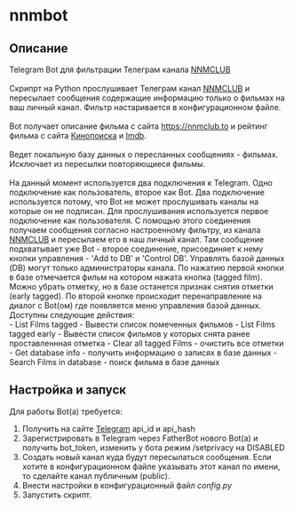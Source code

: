 # nnmbot
## Описание
Telegram Bot для фильтрации Телеграм канала [NNMCLUB](t.me/nnmclubtor)  <br> <br>
	Скрипрт на Python прослушивает Телеграм канал [NNMCLUB](t.me/nnmclubtor) и пересылает сообщения содержащие информацию 
только о фильмах на ваш личный канал. Фильтр настаривается в конфигурационном файле. <br><br> 
	Bot получает описание фильма с сайта https://nnmclub.to и рейтинг фильма с сайта [Кинопоиска](https://www.kinopoisk.ru) и [Imdb](https://www.imdb.com).<br><br>
	Ведет локальную базу данных о пересланных сообщениях - фильмах.<br>
Исключает из пересылки повторяющиеся фильмы.<br><br>
	На данный момент используется два подключения к Telegram. Одно подключение как пользователь, второе как Bot. Два подключение используется потому, что Bot не может прослушивать каналы на которые он не подписан. Для прослушивания используется первое подключение как пользователя. С помощью этого соединения получаем сообщения согласно настроенному фильтру, из канала [NNMCLUB](t.me/nnmclubtor) и пересылаем его в наш личный канал. Там сообщение подхватывает уже Bot - второе соединение, присоединяет к нему кнопки управления - 'Add to DB' и 'Control DB'. Управлять базой данных (DB) могут только администраторы канала. По нажатию первой кнопки в базе отмечается фильм на котором нажата кнопка (tagged film). Можно убрать отметку, но в базе останется признак снятия отметки (early tagged). По второй кнопке происходит перенаправление  на диалог с Bot(ом) где появляется меню управления базой данных. Доступны следующие действия:  
	- List Films tagged - Вывести список помеченных фильмов
	- List Films tagged early - Вывести список  фильмов у которых снята ранее проставленнная отметка
	- Clear all tagged Films - очистить все отметки
	- Get database info - получить информацию о записях в базе данных
	-Search Films in database - поиск фильма в базе данных

## Настройка и запуск

Для работы Bot(а) требуется:
1. Получить на сайте [Telegram](https://my.telegram.org) api_id и api_hash
2. Зарегистрировать в Telegram через FatherBot нового Bot(a) и получить bot_token, изменить у бота режим /setprivacy на DISABLED
3. Создать новый канал куда будут пересылаться сообщения. Если хотите в конфигурационном файле указывать этот канал по имени, то сделайте канал публичным (public). 
4. Внести настройки в конфигурационный файл *config.py*  
5. Запустить скрипт.


